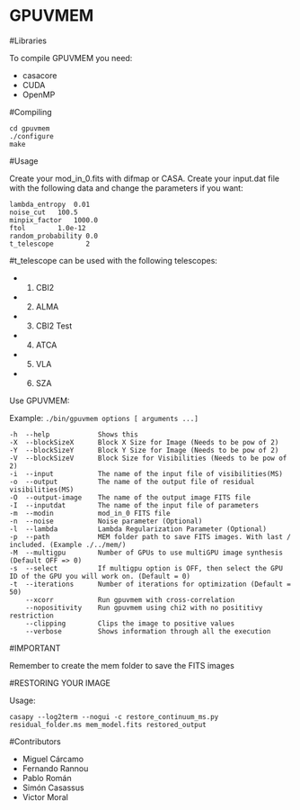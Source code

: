 # GPUVMEM

#Libraries

To compile GPUVMEM you need:

- casacore
- CUDA
- OpenMP

#Compiling
```
cd gpuvmem
./configure
make
```
#Usage

Create your mod_in_0.fits with difmap or CASA.
Create your input.dat file with the following data and change the parameters if you want:

```
lambda_entropy  0.01
noise_cut	100.5
minpix_factor   1000.0
ftol		1.0e-12
random_probability 0.0
t_telescope        2
```
#t_telescope can be used with the following telescopes:

- 1. CBI2
- 2. ALMA
- 3. CBI2 Test
- 4. ATCA
- 5. VLA
- 6. SZA


Use GPUVMEM:

Example: `./bin/gpuvmem options [ arguments ...]`
```
-h  --help            Shows this
-X  --blockSizeX      Block X Size for Image (Needs to be pow of 2)
-Y  --blockSizeY      Block Y Size for Image (Needs to be pow of 2)
-V  --blockSizeV      Block Size for Visibilities (Needs to be pow of 2)
-i  --input           The name of the input file of visibilities(MS)
-o  --output          The name of the output file of residual visibilities(MS)
-O  --output-image    The name of the output image FITS file
-I  --inputdat        The name of the input file of parameters
-m  --modin           mod_in_0 FITS file
-n  --noise           Noise parameter (Optional)
-l  --lambda          Lambda Regularization Parameter (Optional)
-p  --path            MEM folder path to save FITS images. With last / included. (Example ./../mem/)
-M  --multigpu        Number of GPUs to use multiGPU image synthesis (Default OFF => 0)
-s  --select          If multigpu option is OFF, then select the GPU ID of the GPU you will work on. (Default = 0)
-t  --iterations      Number of iterations for optimization (Default = 50)
    --xcorr           Run gpuvmem with cross-correlation
    --nopositivity    Run gpuvmem using chi2 with no posititivy restriction
    --clipping        Clips the image to positive values
    --verbose         Shows information through all the execution
```
#IMPORTANT

Remember to create the mem folder to save the FITS images

#RESTORING YOUR IMAGE

Usage:

`casapy --log2term --nogui -c restore_continuum_ms.py residual_folder.ms mem_model.fits restored_output`

#Contributors

- Miguel Cárcamo
- Fernando Rannou
- Pablo Román
- Simón Casassus
- Victor Moral
